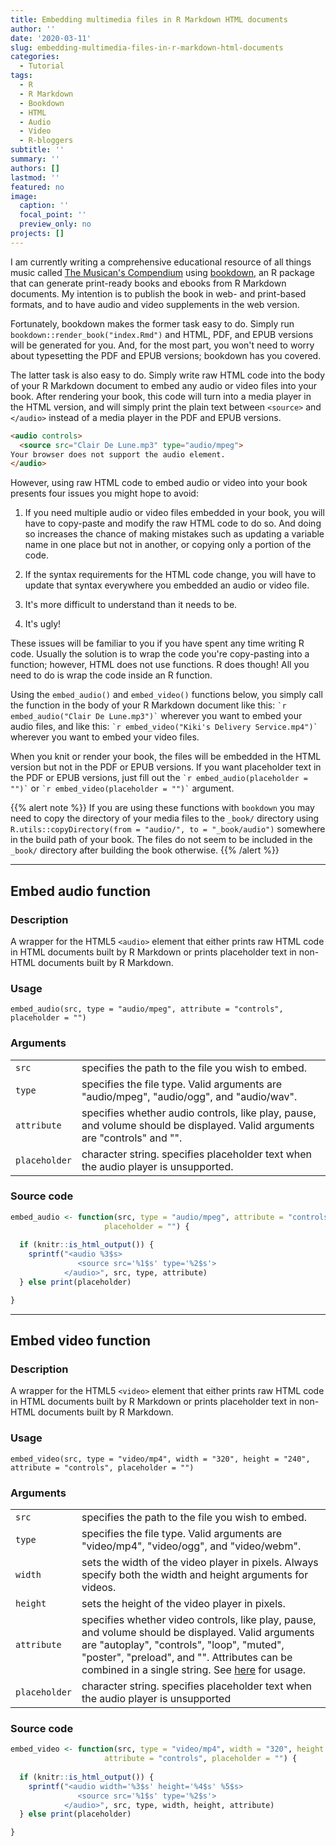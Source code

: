 ```yaml
---
title: Embedding multimedia files in R Markdown HTML documents
author: ''
date: '2020-03-11'
slug: embedding-multimedia-files-in-r-markdown-html-documents
categories:
  - Tutorial
tags:
  - R
  - R Markdown
  - Bookdown
  - HTML
  - Audio
  - Video
  - R-bloggers
subtitle: ''
summary: ''
authors: []
lastmod: ''
featured: no
image:
  caption: ''
  focal_point: ''
  preview_only: no
projects: []
---
```


I am currently writing a comprehensive educational resource of all things music called [The Musican's Compendium](https://musicianscompendium.netlify.com) using [bookdown](https://github.com/rstudio/bookdown), an R package that can generate print-ready books and ebooks from R Markdown documents. My intention is to publish the book in web- and print-based formats, and to have audio and video supplements in the web version.

Fortunately, bookdown makes the former task easy to do. Simply run `bookdown::render_book("index.Rmd")` and HTML, PDF, and EPUB versions will be generated for you. And, for the most part, you won't need to worry about typesetting the PDF and EPUB versions; bookdown has you covered.

The latter task is also easy to do. Simply write raw HTML code into the body of your R Markdown document to embed any audio or video files into your book. After rendering your book, this code will turn into a media player in the HTML version, and will simply print the plain text between `<source>` and `</audio>` instead of a media player in the PDF and EPUB versions.

```html
<audio controls>
  <source src="Clair De Lune.mp3" type="audio/mpeg">
Your browser does not support the audio element.
</audio>
```

However, using raw HTML code to embed audio or video into your book presents four issues you might hope to avoid:

1. If you need multiple audio or video files embedded in your book, you will have to copy-paste and modify the raw HTML code to do so. And doing so increases the chance of making mistakes such as updating a variable name in one place but not in another, or copying only a portion of the code.

2. If the syntax requirements for the HTML code change, you will have to update that syntax everywhere you embedded an audio or video file.

3. It's more difficult to understand than it needs to be.

4. It's ugly!

These issues will be familiar to you if you have spent any time writing R code. Usually the solution is to wrap the code you're copy-pasting into a function; however, HTML does not use functions. R does though! All you need to do is wrap the code inside an R function.

Using the `embed_audio()` and `embed_video()` functions below, you simply call the function in the body of your R Markdown document like this: `` `r embed_audio("Clair De Lune.mp3")` `` wherever you want to embed your audio files, and like this: `` `r embed_video("Kiki's Delivery Service.mp4")` `` wherever you want to embed your video files.

When you knit or render your book, the files will be embedded in the HTML version but not in the PDF or EPUB versions. If you want placeholder text in the PDF or EPUB versions, just fill out the `` `r embed_audio(placeholder = "")` `` or `` `r embed_video(placeholder = "")` `` argument.

{{% alert note %}}
If you are using these functions with `bookdown` you may need to copy the directory of your media files to the `_book/` directory using `R.utils::copyDirectory(from = "audio/", to = "_book/audio")` somewhere in the build path of your book. The files do not seem to be included in the `_book/` directory after building the book otherwise.
{{% /alert %}}

***

## Embed audio function

### Description

A wrapper for the HTML5 `<audio>` element that either prints raw HTML code in HTML documents built by R Markdown or prints placeholder text in non-HTML documents built by R Markdown.

### Usage

`embed_audio(src, type = "audio/mpeg", attribute = "controls", placeholder = "")`

### Arguments
|                   |                                                                            |
| ----------------- | -------------------------------------------------------------------------- |
| `src`             | specifies the path to the file you wish to embed.                          |
| `type`            | specifies the file type. Valid arguments are "audio/mpeg", "audio/ogg", and                        "audio/wav".                                                               |
| `attribute`       | specifies whether audio controls, like play, pause, and volume should be                           displayed. Valid arguments are "controls" and "".                          |
| `placeholder`     | character string. specifies placeholder text when the audio player is                              unsupported.                                                               |

### Source code

```r
embed_audio <- function(src, type = "audio/mpeg", attribute = "controls",
                     placeholder = "") {
                        
  if (knitr::is_html_output()) {
    sprintf("<audio %3$s>
               <source src='%1$s' type='%2$s'>
            </audio>", src, type, attribute)
  } else print(placeholder)

}
```

***

## Embed video function

### Description

A wrapper for the HTML5 `<video>` element that either prints raw HTML code in HTML documents built by R Markdown or prints placeholder text in non-HTML documents built by R Markdown.

### Usage

`embed_video(src, type = "video/mp4", width = "320", height = "240", attribute = "controls", placeholder = "")`

### Arguments
|                   |                                                                            |
| ----------------- | -------------------------------------------------------------------------- |
| `src`             | specifies the path to the file you wish to embed.                          |
| `type`            | specifies the file type. Valid arguments are "video/mp4", "video/ogg", and                        "video/webm".                                                               |
| `width`           | sets the width of the video player in pixels. Always specify both the width and height arguments for videos.                                                                 |
| `height`          | sets the height of the video player in pixels.                             |
| `attribute`       | specifies whether video controls, like play, pause, and volume should be                           displayed. Valid arguments are "autoplay", "controls", "loop", "muted", "poster", "preload", and "". Attributes can be combined in a single string. See [here](https://www.w3schools.com/tags/tag_video.asp) for usage.                                  |
| `placeholder`     | character string. specifies placeholder text when the audio player is                              unsupported                                                                |

### Source code

```r
embed_video <- function(src, type = "video/mp4", width = "320", height = "240", 
                     attribute = "controls", placeholder = "") {
                        
  if (knitr::is_html_output()) {
    sprintf("<audio width='%3$s' height='%4$s' %5$s>
               <source src='%1$s' type='%2$s'>
            </audio>", src, type, width, height, attribute)
  } else print(placeholder)

}
```
